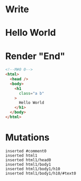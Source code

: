 # Write
  <!M#0 0><h1 class="a b">Hello World</h1>


# Render "End"
```html
<!--M#0 0-->
<html>
  <head />
  <body>
    <h1
      class="a b"
    >
      Hello World
    </h1>
  </body>
</html>
```

# Mutations
```
inserted #comment0
inserted html1
inserted html1/head0
inserted html1/body1
inserted html1/body1/h10
inserted html1/body1/h10/#text0
```